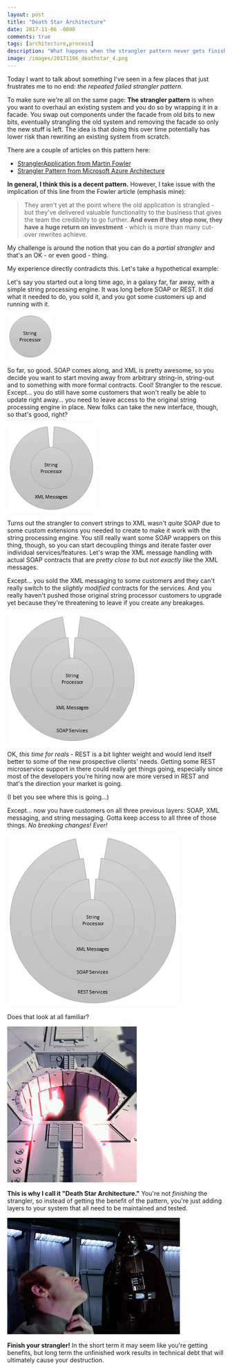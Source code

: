 ```yaml
---
layout: post
title: "Death Star Architecture"
date: 2017-11-06 -0800
comments: true
tags: [architecture,process]
description: "What happens when the strangler pattern never gets finished? Welcome to the Death Star."
image: /images/20171106_deathstar_4.png
---
```


Today I want to talk about something I've seen in a few places that just frustrates me to no end: _the repeated failed strangler pattern_.

To make sure we're all on the same page: **The strangler pattern** is when you want to overhaul an existing system and you do so by wrapping it in a facade. You swap out components under the facade from old bits to new bits, eventually strangling the old system and removing the facade so only the new stuff is left. The idea is that doing this over time potentially has lower risk than rewriting an existing system from scratch.

There are a couple of articles on this pattern here:

- [StranglerApplication from Martin Fowler](https://www.martinfowler.com/bliki/StranglerApplication.html)
- [Strangler Pattern from Microsoft Azure Architecture](https://docs.microsoft.com/en-us/azure/architecture/patterns/strangler)

**In general, I think this is a decent pattern.** However, I take issue with the implication of this line from the Fowler article (emphasis mine):

> They aren't yet at the point where the old application is strangled - but they've delivered valuable functionality to the business that gives the team the credibility to go further. **And even if they stop now, they have a huge return on investment** - which is more than many cut-over rewrites achieve.

My challenge is around the notion that you can do a _partial strangler_ and that's an OK - or even good - thing.

My experience directly contradicts this. Let's take a hypothetical example:

Let's say you started out a long time ago, in a galaxy far, far away, with a simple string processing engine. It was long before SOAP or REST. It did what it needed to do, you sold it, and you got some customers up and running with it.

![String processing engine](/images/20171106_deathstar_1.png)

So far, so good. SOAP comes along, and XML is pretty awesome, so you decide you want to start moving away from arbitrary string-in, string-out and to something with more formal contracts. Cool! Strangler to the rescue. Except... you do still have some customers that won't really be able to update right away... you need to leave access to the original string processing engine in place. New folks can take the new interface, though, so that's good, right?

![XML messages wrapping the string processing engine](/images/20171106_deathstar_2.png)

Turns out the strangler to convert strings to XML wasn't _quite_ SOAP due to some custom extensions you needed to create to make it work with the string processing engine. You still really want some SOAP wrappers on this thing, though, so you can start decoupling things and iterate faster over individual services/features. Let's wrap the XML message handling with actual SOAP contracts that are _pretty close to_ but _not exactly like_ the XML messages.

Except... you sold the XML messaging to some customers and they can't really switch to the _slightly modified_ contracts for the services. And you really haven't pushed those original string processor customers to upgrade yet because they're threatening to leave if you create any breakages.

![SOAP services wrapping XML messages wrapping the string processing engine](/images/20171106_deathstar_3.png)

OK, _this time for reals_ - REST is a bit lighter weight and would lend itself better to some of the new prospective clients' needs. Getting some REST microservice support in there could really get things going, especially since most of the developers you're hiring now are more versed in REST and that's the direction your market is going.

(I bet you see where this is going...)

Except... now you have customers on all three previous layers: SOAP, XML messaging, and string messaging. Gotta keep access to all three of those things. _No breaking changes! Ever!_

![REST services wrapping SOAP services wrapping XML messages wrapping the string processing engine](/images/20171106_deathstar_4.png)

Does that look at all familiar?

![Seems like a bit of a design flaw...](/images/20171106_deathstar_5.jpg)

**This is why I call it "Death Star Architecture."** You're not _finishing_ the strangler, so instead of getting the benefit of the pattern, you're just adding layers to your system that all need to be maintained and tested.

![Finish your strangler!](/images/20171106_deathstar_6.jpg)

**Finish your strangler!** In the short term it may seem like you're getting benefits, but long term the unfinished work results in technical debt that will ultimately cause your destruction.